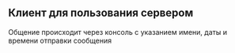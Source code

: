 ## Клиент для пользования сервером
Общение происходит через консоль с указанием имени, даты и времени отправки сообщения

